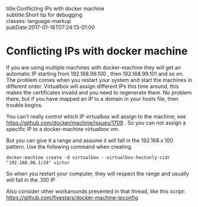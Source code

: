 title:Conflicting IPs with docker machine\
subtitle:Short tip for debugging\
classes: language-markup\
pubDate:2017-01-18T07:24:13-01:00

Conflicting IPs with docker machine
===================================

If you are using multiple machines with docker-machine they will get an automatic IP starting from 192.168.99.100 , then 192.168.99.101 and so on. The problem comes when you restart your system and start the machines in different order. Virtualbox will assign different IPs this time around, this makes the certificates invalid and you need to regenerate them. No problem there, but if you have mapped an IP to a domain in your hosts file, then trouble begins.

You can’t really control which IP virtualbox will assign to the machine; see https://github.com/docker/machine/issues/1709 . So you can not assign a specific IP to a docker-machine virtualbox vm.

But you can give it a range and assume it will fall in the 192.168.x.100 pattern. Use the following command when creating.

    docker-machine create -d virtualbox --virtualbox-hostonly-cidr "192.168.98.1/24" victor

So when you restart your computer, they will respect the range and usually will fall in the .100 IP

Also consider other workarounds presented in that thread, like this script: https://github.com/fivestars/docker-machine-ipconfig
